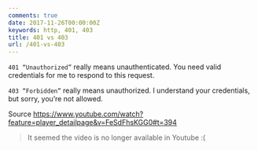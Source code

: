 ```yaml
---
comments: true
date: 2017-11-26T00:00:00Z
keywords: http, 401, 403
title: 401 vs 403
url: /401-vs-403
---
```


`401 “Unauthorized”` really means unauthenticated. You need valid credentials for me to respond to this request.

`403 “Forbidden”` really means unauthorized. I understand your credentials, but sorry, you’re not allowed.

Source https://www.youtube.com/watch?feature=player_detailpage&v=FeSdFhsKGG0#t=394

> It seemed the video is no longer available in Youtube :(